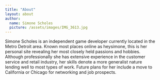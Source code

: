 ```yaml
---
title: "About"
layout: about
author:
  name: Simone Scholes
  picture: /assets/images/IMG_3613.jpg
---
```


Simone Scholes is an independent game developer currently located in the Metro Detroit area. Known most places online as heysimone, this is her personal site revealing her most closely held passions and hobbies. Although professionally she has extensive experience in the customer service and retail industry, her skills denote a more generalist nature lending well to most types of work. Future plans for her include a move to California or Chicago for networking and job prospects.